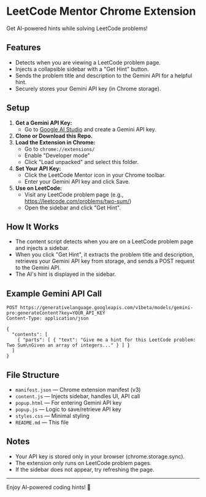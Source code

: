 # LeetCode Mentor Chrome Extension

Get AI-powered hints while solving LeetCode problems!

## Features
- Detects when you are viewing a LeetCode problem page.
- Injects a collapsible sidebar with a "Get Hint" button.
- Sends the problem title and description to the Gemini API for a helpful hint.
- Securely stores your Gemini API key (in Chrome storage).

## Setup
1. **Get a Gemini API Key:**
   - Go to [Google AI Studio](https://aistudio.google.com/app/apikey) and create a Gemini API key.
2. **Clone or Download this Repo.**
3. **Load the Extension in Chrome:**
   - Go to `chrome://extensions/`
   - Enable "Developer mode"
   - Click "Load unpacked" and select this folder.
4. **Set Your API Key:**
   - Click the LeetCode Mentor icon in your Chrome toolbar.
   - Enter your Gemini API key and click Save.
5. **Use on LeetCode:**
   - Visit any LeetCode problem page (e.g., https://leetcode.com/problems/two-sum/)
   - Open the sidebar and click "Get Hint".

## How It Works
- The content script detects when you are on a LeetCode problem page and injects a sidebar.
- When you click "Get Hint", it extracts the problem title and description, retrieves your Gemini API key from storage, and sends a POST request to the Gemini API.
- The AI's hint is displayed in the sidebar.

## Example Gemini API Call
```
POST https://generativelanguage.googleapis.com/v1beta/models/gemini-pro:generateContent?key=YOUR_API_KEY
Content-Type: application/json

{
  "contents": [
    { "parts": [ { "text": "Give me a hint for this LeetCode problem: Two Sum\nGiven an array of integers..." } ] }
  ]
}
```

## File Structure
- `manifest.json` — Chrome extension manifest (v3)
- `content.js` — Injects sidebar, handles UI, API call
- `popup.html` — For entering Gemini API key
- `popup.js` — Logic to save/retrieve API key
- `styles.css` — Minimal styling
- `README.md` — This file

## Notes
- Your API key is stored only in your browser (chrome.storage.sync).
- The extension only runs on LeetCode problem pages.
- If the sidebar does not appear, try refreshing the page.

---

Enjoy AI-powered coding hints! 🎉 